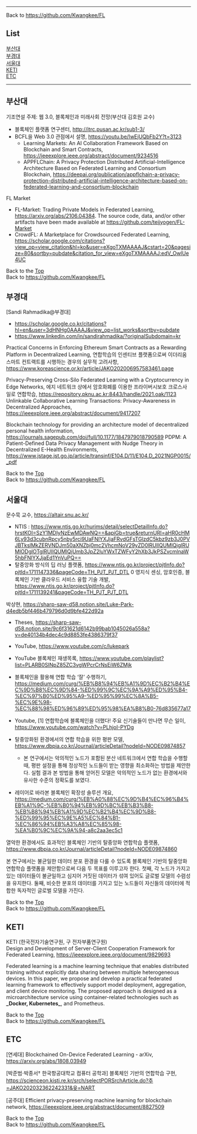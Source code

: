 ***
Back to https://github.com/Kwangkee/FL
  
## List
[부산대](#부산대)  
[부경대](#부경대)  
[서울대](#서울대)  
[KETI](#keti)  
[ETC](#ETC)

***   

## 부산대 

기조연설 주제: 웹 3.0, 블록체인과 미래사회 전망(부산대 김호원 교수)  
- 블록체인 플랫폼 연구센터, http://itrc.pusan.ac.kr/sub1-3/
- BCFL을 Web 3.0 관점에서 설명, https://youtu.be/IwEjUQbFb2Y?t=3123  
  * Learning Markets: An AI Collaboration Framework Based on Blockchain and Smart Contracts, https://ieeexplore.ieee.org/abstract/document/9234516 
  * APPFLChain: A Privacy Protection Distributed Artificial-Intelligence Architecture Based on Federated Learning and Consortium Blockchain, https://deepai.org/publication/appflchain-a-privacy-protection-distributed-artificial-intelligence-architecture-based-on-federated-learning-and-consortium-blockchain 

FL Market
- FL-Market: Trading Private Models in Federated Learning, https://arxiv.org/abs/2106.04384. The source code, data, and/or other artifacts have been made available at https://github.com/teijyogen/FL-Market 
- CrowdFL: A Marketplace for Crowdsourced Federated Learning, https://scholar.google.com/citations?view_op=view_citation&hl=ko&user=eXgoTXMAAAAJ&cstart=20&pagesize=80&sortby=pubdate&citation_for_view=eXgoTXMAAAAJ:edV_OwlUe4UC

Back to the [Top](#list)  
Back to https://github.com/Kwangkee/FL
## 부경대

[Sandi Rahmadika@부경대]
- https://scholar.google.co.kr/citations?hl=en&user=3dHNHg0AAAAJ&view_op=list_works&sortby=pubdate 
- https://www.linkedin.com/in/sandirahmadika/?originalSubdomain=kr 

Practical Concerns in Enforcing Ethereum Smart Contracts as a Rewarding Platform in Decentralized Learning, 연합학습의 인센티브 플랫폼으로써 이더리움 스마트 컨트랙트를 시행하는 경우의 실무적 고려사항, https://www.koreascience.or.kr/article/JAKO202006957583461.page 

Privacy-Preserving Cross-Silo Federated Learning with a Cryptocurrency in Edge Networks, 에지 네트워크 상에서 암호화폐를 이용한 프라이버시보호 크로스사일로 연합학습, https://repository.pknu.ac.kr:8443/handle/2021.oak/1123 
Unlinkable Collaborative Learning Transactions: Privacy-Awareness in Decentralized Approaches, https://ieeexplore.ieee.org/abstract/document/9417207 

Blockchain technology for providing an architecture model of decentralized personal health information, https://journals.sagepub.com/doi/full/10.1177/1847979018790589 
PDPM: A Patient-Defined Data Privacy Management with Nudge Theory in Decentralized E-Health Environments, https://www.jstage.jst.go.jp/article/transinf/E104.D/11/E104.D_2021NGP0015/_pdf

Back to the [Top](#list)  
Back to https://github.com/Kwangkee/FL
## 서울대 

문수묵 교수, https://altair.snu.ac.kr/ 
- NTIS : https://www.ntis.go.kr/hurims/detail/selectDetailInfo.do?hrstKOI=SzY1MDIyNzEwMDAwNQ==&apiGb=true&returnURI=aHR0cHM6Ly93d3cubnRpcy5nby5rci9UaFNlYXJjaFRvdGFsTGlzdC5kbz9zb3J0PVJBTkslMkZERVNDJm50aXNZbj0mc2VhcmNoV29yZD0lRUIlQUMlQjglRUMlODglOTglRUIlQUMlQjUmb3JpZ2luYWxTZWFyY2hXb3JkPSZvcmlnaW5hbFNlYXJjaEd1YnVuPQ==
- 탈중앙화 방식의 딥 러닝 플랫폼, https://www.ntis.go.kr/project/pjtInfo.do?pjtId=1711147336&pageCode=TH_PJT_PJT_DTL 
0 영지식 센싱, 암호인증, 블록체인 기반 클라우드 서비스 융합 기술 개발, https://www.ntis.go.kr/project/pjtInfo.do?pjtId=1711139241&pageCode=TH_PJT_PJT_DTL 

박상현, https://sharp-saw-d58.notion.site/Luke-Park-d4edb5bf446b479796d0d9bfe422d92a
- Theses, https://sharp-saw-d58.notion.site/9c6f31621d6142b99bab1045026a558a?v=de40134b4dec4c9d8853fe4386379f37 
- YouTube, https://www.youtube.com/c/lukepark
- YouTube 블록체인 재생목록, https://www.youtube.com/playlist?list=PLARB0SINpZ85ZC3vgWPcrCrNsEiW6ZMjk 

- 블록체인을 활용해 연합 학습 ‘잘’ 수행하기, https://medium.com/curg/%EB%B8%94%EB%A1%9D%EC%B2%B4%EC%9D%B8%EC%9D%84-%ED%99%9C%EC%9A%A9%ED%95%B4-%EC%97%B0%ED%95%A9-%ED%95%99%EC%8A%B5-%EC%9E%98-%EC%88%98%ED%96%89%ED%95%98%EA%B8%B0-76d835677a17
- Youtube, [1] 연합학습에 블록체인을 더했다! 주요 신기술들이 만나면 무슨 일이, https://www.youtube.com/watch?v=PLhjoI-PYDg

- 탈중앙화된 환경에서의 연합 학습을 위한 평판 모델, https://www.dbpia.co.kr/Journal/articleDetail?nodeId=NODE09874857 
  - 본 연구에서는 악의적인 노드가 포함된 분산 네트워크에서 연합 학습을 수행할 때, 평판 설정을 통해 정상적인 노드들이 받는 영향을 최소화하는 방법을 제안한다. 실험 결과 본 방법을 통해 얻어진 모델은 악의적인 노드가 없는 환경에서와 유사한 수준의 정확도를 보였다.

- 레이어로 바라본 블록체인 확장성 솔루션 개요, https://medium.com/curg/%EB%A0%88%EC%9D%B4%EC%96%B4%EB%A1%9C-%EB%B0%94%EB%9D%BC%EB%B3%B8-%EB%B8%94%EB%A1%9D%EC%B2%B4%EC%9D%B8-%ED%99%95%EC%9E%A5%EC%84%B1-%EC%86%94%EB%A3%A8%EC%85%98-%EA%B0%9C%EC%9A%94-a8c2aa3ec5c1 


열악한 환경에서도 효과적인 블록체인 기반의 탈중앙화 연합학습 플랫폼, https://www.dbpia.co.kr/Journal/articleDetail?nodeId=NODE09874860 

본 연구에서는 불균일한 데이터 분포 환경을 다룰 수 있도록 블록체인 기반의 탈중앙화 연합학습 플랫폼을 제안함으로써 다음 두 목표를 이루고자 한다. 
첫째, 각 노드가 가지고 있는 데이터들이 불균일하고 심지어 거짓된 데이터가 섞여 있어도 글로벌 모델의 수렴성을 유지한다. 
둘째, 비슷한 분포의 데이터를 가지고 있는 노드들이 자신들의 데이터에 적합한 독자적인 글로벌 모델을 가진다.

Back to the [Top](#list)  
Back to https://github.com/Kwangkee/FL
## KETI 

KETI (한국전자기술연구원, 구 전자부품연구원)  
Design and Development of Server-Client Cooperation Framework for Federated Learning, https://ieeexplore.ieee.org/document/9829693 

Federated learning is a machine learning technique that enables distributed training without explicitly data sharing between multiple heterogeneous devices. In this paper, we propose and develop a practical federated learning framework to effectively support model deployment, aggregation, and client device monitoring. The proposed approach is designed as a microarchitecture service using container-related technologies such as **\_Docker, Kubernetes\_**, and Prometheus.

Back to the [Top](#list)  
Back to https://github.com/Kwangkee/FL
## ETC

[연세대] Blockchained On-Device Federated Learning - arXiv, https://arxiv.org/abs/1808.03949

[박준범⋅박종서† 한국항공대학교 컴퓨터 공학과] 블록체인 기반의 연합학습 구현,  https://scienceon.kisti.re.kr/srch/selectPORSrchArticle.do?추=JAKO202032362242331&윳=NART

[공주대] Efficient privacy-preserving machine learning for blockchain network, https://ieeexplore.ieee.org/abstract/document/8827509 

Back to the [Top](#list)  
Back to https://github.com/Kwangkee/FL
